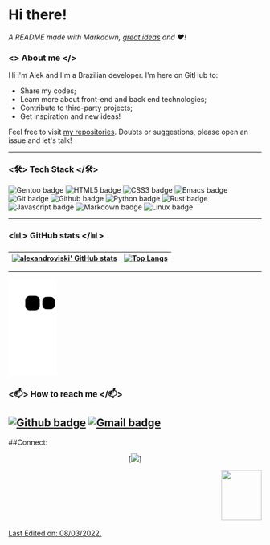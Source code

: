 
# Hi there!
 
*A README made with Markdown, [great ideas](https://github.com/alexandroviski) and ♥️!*

### <> About me </>

Hi i'm Alek and I'm a Brazilian developer. I'm here on GitHub to:
- Share my codes;
- Learn more about front-end and back end technologies;
- Contribute to third-party projects;
- Get inspiration and new ideas!

Feel free to visit [my repositories](https://github.com/alexandroviski?tab=repositories). Doubts or suggestions, please open an issue and let's talk!

---

### <🛠> Tech Stack </🛠>

![Gentoo badge](https://img.shields.io/badge/Gentoo-993399?style=for-the-badge&logo=gentoo&logoColor=black) ![HTML5 badge](https://img.shields.io/badge/HTML5-E34F26?style=for-the-badge&logo=html5&logoColor=white) ![CSS3 badge](https://img.shields.io/badge/CSS3-1572B6?style=for-the-badge&logo=css3&logoColor=white) ![Emacs badge](https://img.shields.io/badge/emacs-000000?style=for-the-badge&logo=GNUemacs) ![Git badge](https://img.shields.io/badge/GIT-F05032?style=for-the-badge&logo=git&logoColor=white) ![Github badge](https://img.shields.io/badge/GitHub-100000?style=for-the-badge&logo=github&logoColor=white) ![Python badge](https://img.shields.io/badge/Python-000000?style=for-the-badge&logo=python) ![Rust badge](https://img.shields.io/badge/Rust-000000?style=for-the-badge&logo=rust) ![Javascript badge](https://img.shields.io/badge/javascript-000000?style=for-the-badge&logo=javascript)  ![Markdown badge](https://img.shields.io/badge/Markdown-000000?style=for-the-badge&logo=markdown&logoColor=white) ![Linux badge](https://img.shields.io/badge/Linux-FCC624?style=for-the-badge&logo=linux&logoColor=black)

---

### <📊> GitHub stats </📊>


[![alexandroviski' GitHub stats](https://github-readme-stats.vercel.app/api?username=alexandroviski&show_icons=true&theme=dark&text_color=fff&border_color=79ff97&hide_title=true)](https://github.com/alexandroviski) | [![Top Langs](https://github-readme-stats.vercel.app/api/top-langs/?username=alexandroviski&theme=dark&text_color=fff&border_color=79ff97&layout=compact)](https://github.com/alexandroviski) 
| ----------- | ------------ |
---

![Snake animation](https://github.com/alexandroviski/alexandroviski/blob/output/github-contribution-grid-snake.svg)

### <📫> How to reach me </📫>

[![Github badge](https://img.shields.io/badge/alexandroviski-100000?style=for-the-badge&logo=github&logoColor=white)](https://github.com/alexandroviski) [![Gmail badge](https://img.shields.io/badge/kisanHorini@protonmail.com-c5221f?style=for-the-badge&logo=protonmail&logoColor=white)](mailto:kisanHorini@protonmail.com)
------
##Connect:
<p align = "center">
[<a href="https://freestading-binary.github.io/"><img src ="https://img.shields.io/badge/website-%23.svg?&style=for-the-badge&logo=www&logoColor=white%22&color=black"/>]
<p align = "right">
<a href=https://gentoo.org> <img src="https://i.pinimg.com/originals/d6/60/0c/d6600cca7fc2fb2e5522979691bb84ab.png" width="80" height="100"/>
   <p align="left"> Last Edited on: 08/03/2022.
